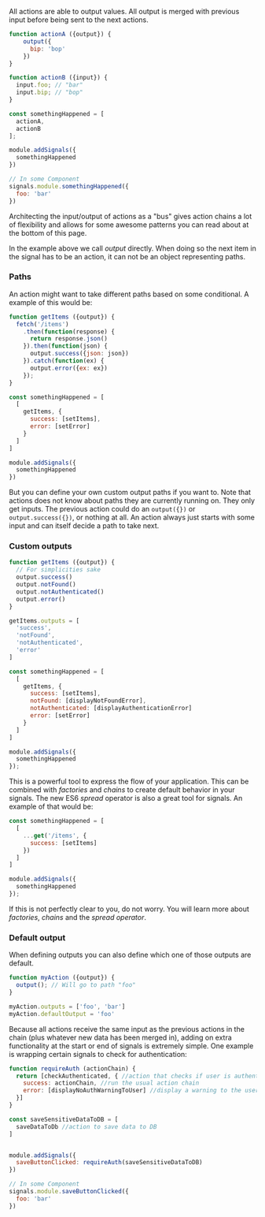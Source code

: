 All actions are able to output values. All output is merged with previous input before being sent to the next actions.

```javascript
function actionA ({output}) {
    output({
      bip: 'bop'
    })
}

function actionB ({input}) {
  input.foo; // "bar"
  input.bip; // "bop"
}

const somethingHappened = [
  actionA,
  actionB
];

module.addSignals({
  somethingHappened
})

// In some Component
signals.module.somethingHappened({
  foo: 'bar'
})

```
Architecting the input/output of actions as a "bus" gives action chains a lot of flexibility and allows for some awesome patterns you can read about at the bottom of this page.


In the example above we call *output* directly. When doing so the next item in the signal has to be an action, it can not be an object representing paths.

### Paths
An action might want to take different paths based on some conditional. A example of this would be:

```javascript
function getItems ({output}) {
  fetch('/items')
    .then(function(response) {
      return response.json()
    }).then(function(json) {
      output.success({json: json})
    }).catch(function(ex) {
      output.error({ex: ex})
    });
}

const somethingHappened = [
  [
    getItems, {
      success: [setItems],
      error: [setError]
    }
  ]
]

module.addSignals({
  somethingHappened
})
```

But you can define your own custom output paths if you want to. Note that actions does not know about paths they are currently running on. They only get inputs. The previous action could do an `output({})` or `output.success({})`, or nothing at all. An action always just starts with some input and can itself decide a path to take next.

### Custom outputs

```javascript
function getItems ({output}) {
  // For simplicities sake
  output.success()
  output.notFound()
  output.notAuthenticated()
  output.error()
}

getItems.outputs = [
  'success',
  'notFound',
  'notAuthenticated',
  'error'
]

const somethingHappened = [
  [
    getItems, {
      success: [setItems],
      notFound: [displayNotFoundError],
      notAuthenticated: [displayAuthenticationError]
      error: [setError]
    }
  ]
]

module.addSignals({
  somethingHappened
});
```
This is a powerful tool to express the flow of your application. This can be combined with *factories* and *chains* to create default behavior in your signals. The new ES6 *spread* operator is also a great tool for signals. An example of that would be:

```javascript
const somethingHappened = [
  [
    ...get('/items', {
      success: [setItems]
    })
  ]
]

module.addSignals({
  somethingHappened
});
```
If this is not perfectly clear to you, do not worry. You will learn more about *factories*, *chains* and the *spread operator*.

### Default output

When defining outputs you can also define which one of those outputs are default.

```javascript
function myAction ({output}) {
  output(); // Will go to path "foo"
}

myAction.outputs = ['foo', 'bar']
myAction.defaultOutput = 'foo'
```

Because all actions receive the same input as the previous actions in the chain (plus whatever new data has been merged in), adding on extra functionality at the start or end of signals is extremely simple. One example is wrapping certain signals to check for authentication:

```javascript
function requireAuth (actionChain) {
  return [checkAuthenticated, { //action that checks if user is authenticated and outputs success or error
    success: actionChain, //run the usual action chain
    error: [displayNoAuthWarningToUser] //display a warning to the user
  }]
}

const saveSensitiveDataToDB = [
  saveDataToDb //action to save data to DB
]


module.addSignals({
  saveButtonClicked: requireAuth(saveSensitiveDataToDB)
})

// In some Component
signals.module.saveButtonClicked({
  foo: 'bar'
})
```
